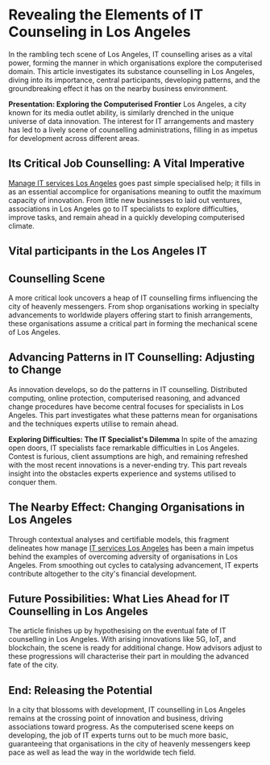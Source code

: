 # Revealing the Elements of IT Counseling in Los Angeles

In the rambling tech scene of Los Angeles, IT counselling arises as a vital power, forming the manner in which organisations explore the computerised domain. This article investigates its substance counselling in Los Angeles, diving into its importance, central participants, developing patterns, and the groundbreaking effect it has on the nearby business environment. 

**Presentation: Exploring the Computerised Frontier** Los Angeles, a city known for its media outlet ability, is similarly drenched in the unique universe of data innovation. The interest for IT arrangements and mastery has led to a lively scene of counselling administrations, filling in as impetus for development across different areas. 

## **Its Critical Job Counselling: A Vital Imperative**

[Manage IT services Los Angeles](https://adv-networks.com/managed-it-services-los-angeles/) goes past simple specialised help; it fills in as an essential accomplice for organisations meaning to outfit the maximum capacity of innovation. From little new businesses to laid out ventures, associations in Los Angeles go to IT specialists to explore difficulties, improve tasks, and remain ahead in a quickly developing computerised climate. 

## Vital participants in the Los Angeles IT
## Counselling Scene

A more critical look uncovers a heap of IT counselling firms influencing the city of heavenly messengers. From shop organisations working in specialty advancements to worldwide players offering start to finish arrangements, these organisations assume a critical part in forming the mechanical scene of Los Angeles. 

## **Advancing Patterns in IT Counselling: Adjusting to Change** 

As innovation develops, so do the patterns in IT counselling. Distributed computing, online protection, computerised reasoning, and advanced change procedures have become central focuses for specialists in Los Angeles. This part investigates what these patterns mean for organisations and the techniques experts utilise to remain ahead. 

**Exploring Difficulties: The IT Specialist's Dilemma** In spite of the amazing open doors, IT specialists face remarkable difficulties in Los Angeles. Contest is furious, client assumptions are high, and remaining refreshed with the most recent innovations is a never-ending try. This part reveals insight into the obstacles experts experience and systems utilised to conquer them.

## **The Nearby Effect: Changing Organisations in Los Angeles**

Through contextual analyses and certifiable models, this fragment delineates how manage [IT services Los Angeles](https://adv-networks.com/managed-it-services-los-angeles/) has been a main impetus behind the examples of overcoming adversity of organisations in Los Angeles. From smoothing out cycles to catalysing advancement, IT experts contribute altogether to the city's financial development. 

## **Future Possibilities: What Lies Ahead for IT Counselling in Los Angeles**  

The article finishes up by hypothesising on the eventual fate of IT counselling in Los Angeles. With arising innovations like 5G, IoT, and blockchain, the scene is ready for additional change. How advisors adjust to these progressions will characterise their part in moulding the advanced fate of the city. 

## **End: Releasing the Potential**

In a city that blossoms with development, IT counselling in Los Angeles remains at the crossing point of innovation and business, driving associations toward progress. As the computerised scene keeps on developing, the job of IT experts turns out to be much more basic, guaranteeing that organisations in the city of heavenly messengers keep pace as well as lead the way in the worldwide tech field.
